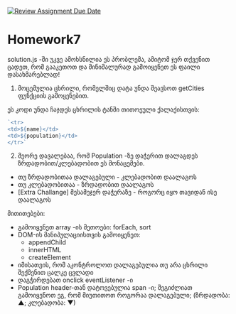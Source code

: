 [![Review Assignment Due Date](https://classroom.github.com/assets/deadline-readme-button-24ddc0f5d75046c5622901739e7c5dd533143b0c8e959d652212380cedb1ea36.svg)](https://classroom.github.com/a/p2sHzLld)
# Homework7
solution.js -ში უკვე ამოხსნილია ეს პრობლემა, ამიტომ ჯერ თქვენით ცადეთ, რომ გააკეთოთ და მინიმალურად გამოიყენეთ ეს ფაილი დასახმარებლად!

1. მოცემულია ცხრილი, რომელშიც დატა უნდა შეავსოთ getCities ფუნქციის გამოყენებით.

ეს კოდი უნდა ჩაჯდეს ცხრილის ტანში თითოეული ქალაქისთვის:
```js
`<tr>
<td>${name}</td>
<td>${population}</td>
</tr>`
```

2. მეორე დავალებაა, რომ Population -ზე დაჭერით დალაგდეს ზრდადობით/კლებადობით ეს მონაცემები.
- თუ ზრდადობითაა დალაგებული - კლებადობით დაალაგოს
- თუ კლებადობითაა - ზრდადობით დაალაგოს
- [Extra Challange] მესამეჯერ დაჭერაზე - როგორც იყო თავიდან ისე დაალაგოს


მითითებები:
- გამოიყენეთ array -ის მეთოები: forEach, sort
- DOM-ის მანიპულაციისთვის გამოიყენეთ:
    - appendChild
    - innerHTML
    - createElement
- იმისათვის, რომ აკონტროლოთ დალაგებულია თუ არა ცხრილი შექმენით ცალკე ცვლადი
- დაგჭირდებათ onclick eventListener -ი
- Population header-თან დატოვებულია span -ი; შეგიძლიათ გამოიყენოთ ეგ, რომ მიუთითოთ როგორაა დალაგებული; (ზრდადობა: ▲; კლებადობა: ▼) 




